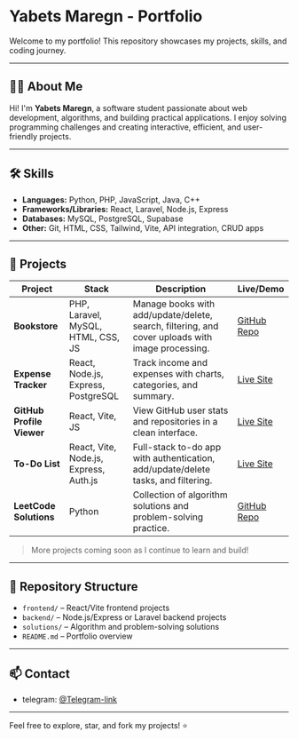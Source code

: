 # Yabets Maregn - Portfolio

Welcome to my portfolio! This repository showcases my projects, skills, and coding journey.  

---

## 👨‍💻 About Me

Hi! I'm **Yabets Maregn**, a software student passionate about web development, algorithms, and building practical applications. I enjoy solving programming challenges and creating interactive, efficient, and user-friendly projects.  

---

## 🛠 Skills

- **Languages:** Python, PHP, JavaScript, Java, C++
- **Frameworks/Libraries:** React, Laravel, Node.js, Express
- **Databases:** MySQL, PostgreSQL, Supabase
- **Other:** Git, HTML, CSS, Tailwind, Vite, API integration, CRUD apps

---

## 🚀 Projects

| Project | Stack | Description | Live/Demo |
|---------|-------|-------------|-----------|
| **Bookstore** | PHP, Laravel, MySQL, HTML, CSS, JS | Manage books with add/update/delete, search, filtering, and cover uploads with image processing. | [GitHub Repo](https://github.com/anon381/new_bookstore-main) |
| **Expense Tracker** | React, Node.js, Express, PostgreSQL | Track income and expenses with charts, categories, and summary. | [Live Site](#) |
| **GitHub Profile Viewer** | React, Vite, JS | View GitHub user stats and repositories in a clean interface. | [Live Site](https://github-profile-viewer-phi-lemon.vercel.app/) |
| **To-Do List** | React, Vite, Node.js, Express, Auth.js | Full-stack to-do app with authentication, add/update/delete tasks, and filtering. | [Live Site](#) |
| **LeetCode Solutions** | Python | Collection of algorithm solutions and problem-solving practice. | [GitHub Repo](#) |

> More projects coming soon as I continue to learn and build!  

---

## 📂 Repository Structure

- `frontend/` – React/Vite frontend projects  
- `backend/` – Node.js/Express or Laravel backend projects  
- `solutions/` – Algorithm and problem-solving solutions  
- `README.md` – Portfolio overview  

---

## 📫 Contact

- telegram: [@Telegram-link](https://t.me/Anonymous_l_y)
---

Feel free to explore, star, and fork my projects! ⭐
